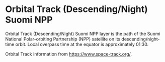 # Orbital Track (Descending/Night) Suomi NPP
Orbital Track (Descending/Night) Suomi NPP layer is the path of the Suomi National Polar-orbiting Partnership (NPP) satellite on its descending/night-time orbit. Local overpass time at the equator is approximately 01:30.

Orbital Track information from <https://www.space-track.org/>.

